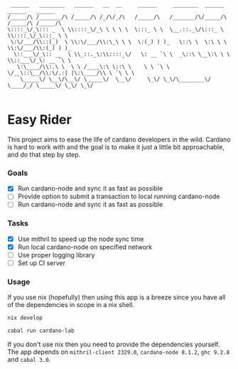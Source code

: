 ```
 ______   ________   ______   __  __     ______     ________  ______   ______   ______       
/_____/\ /_______/\ /_____/\ /_/\/_/\   /_____/\   /_______/\/_____/\ /_____/\ /_____/\      
\::::_\/_\::: _  \ \\::::_\/_\ \ \ \ \  \:::_ \ \  \__.::._\/\:::_ \ \\::::_\/_\:::_ \ \     
 \:\/___/\\::(_)  \ \\:\/___/\\:\_\ \ \  \:(_) ) )_   \::\ \  \:\ \ \ \\:\/___/\\:(_) ) )_   
  \::___\/_\:: __  \ \\_::._\:\\::::_\/   \: __ `\ \  _\::\ \__\:\ \ \ \\::___\/_\: __ `\ \  
   \:\____/\\:.\ \  \ \ /____\:\ \::\ \    \ \ `\ \ \/__\::\__/\\:\/.:| |\:\____/\\ \ `\ \ \ 
    \_____\/ \__\/\__\/ \_____\/  \__\/     \_\/ \_\/\________\/ \____/_/ \_____\/ \_\/ \_\/ 
                                                                                             
```

# Easy Rider 

This project aims to ease the life of cardano developers in the wild. Cardano
is hard to work with and the goal is to make it just a little bit approachable,
and do that step by step.


### Goals

- [x] Run cardano-node and sync it as fast as possible
- [ ] Provide option to submit a transaction to local running cardano-node 
- [ ] Run cardano-node and sync it as fast as possible

### Tasks

- [x] Use mithril to speed up the node sync time
- [x] Run local cardano-node on specified network 
- [ ] Use proper logging library 
- [ ] Set up CI server

### Usage

If you use nix (hopefully) then using this app is a breeze since you have all
of the dependencies in scope in a nix shell. 

```bash
nix develop

cabal run cardano-lab
```

If you don't use nix then you need to provide the dependencies yourself. The
app depends on `mithril-client 2329.0`, `cardano-node 8.1.2`,  `ghc 9.2.8` and
`cabal 3.0`.

